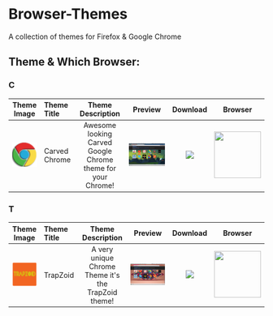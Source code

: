 # Browser-Themes
A collection of themes for Firefox &amp; Google Chrome

## Theme & Which Browser:

### C
Theme Image                   | Theme Title                  | Theme Description               | Preview             | Download              | Browser 
:------------------------: | :------------------------ | :------------------------: | :------------------------: | :------------------------: | :------------------------:
<a href='https://github.com/Technologx/Browser-Themes/tree/master/Google%20Chrome/Craved%20Chrome'><img src='https://github.com/Technologx/Browser-Themes/blob/master/Google%20Chrome/Craved%20Chrome/Carved_Chrome-icon.png?raw=true'></a>| Carved Chrome | Awesome looking Carved Google Chrome theme for your Chrome!| <img style="-webkit-user-select: none" src='https://github.com/Technologx/Browser-Themes/blob/master/Previews/Chrome/carved_chrome.png'> | <a href='http://adf.ly/1imS30' target='_blank'><img src='https://developer.chrome.com/webstore/images/ChromeWebStore_BadgeWBorder_v2_206x58.png'></a>| <img src='https://developer.chrome.com/webstore/images/ChromeWebStore_Badge_v2_340x96.png' height='92px' width='92px'>

### T
Theme Image                   | Theme Title                  | Theme Description               | Preview             | Download              | Browser 
:------------------------: | :------------------------ | :------------------------: | :------------------------: | :------------------------: | :------------------------:
<a href='https://github.com/Technologx/Browser-Themes/tree/master/Google%20Chrome/TrapZoid'><img src='https://github.com/Technologx/Browser-Themes/blob/master/Google%20Chrome/TrapZoid/TrapZoid-Con.png?raw=true'></a>| TrapZoid | A very unique Chrome Theme it's the TrapZoid theme!| <img style="-webkit-user-select: none" src="https://github.com/Technologx/Browser-Themes/blob/master/Previews/Chrome/trapzoid.png"> | <a href='http://adf.ly/1imSvc' target='_blank'><img src='https://developer.chrome.com/webstore/images/ChromeWebStore_BadgeWBorder_v2_206x58.png'></a>| <img src='https://developer.chrome.com/webstore/images/ChromeWebStore_Badge_v2_340x96.png' height='92px' width='92px'>
